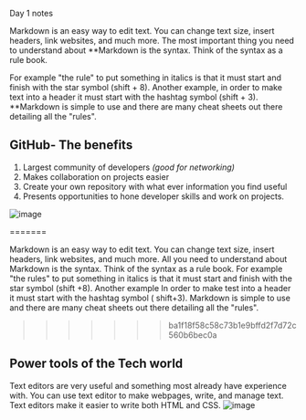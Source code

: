 Day 1 notes

Markdown is an easy way to edit text. You can change text size, insert headers, link websites, and much more. The most important thing you need to understand about **Markdown is the syntax. 
Think of the syntax as a rule book. 

For example "the rule" to put something in italics is that it must start and finish with the star symbol (shift + 8). Another example, 
in order to make text into a header it must start with the hashtag symbol (shift + 3). 
**Markdown is simple to use and there are many cheat sheets out there detailing all the "rules".

## GitHub- The benefits

1. Largest community of developers *(good for networking)*
2. Makes collaboration on projects easier
3. Create your own repository with what ever information you find useful
4. Presents opportunities to hone developer skills and work on projects. 

![image](https://logos-world.net/wp-content/uploads/2020/11/GitHub-Logo.png)

=======
  
Markdown is an easy way to edit text. You can change text size, insert headers, link websites, and much more. All you need to understand about Markdown is the syntax. 
Think of the syntax as a rule book. For example "the rules" to put something in italics is that it must start and finish with the star symbol (shift +8). Another example
In order to make test into a header it must start with the hashtag symbol ( shift+3). 
Markdown is simple to use and there are many cheat sheets out there detailing all the "rules". 
>>>>>>> ba1f18f58c58c73b1e9bffd2f7d72c560b6bec0a
## Power tools of the Tech world

Text editors are very useful and something most already have experience with. You can use text editor to make webpages, write, and manage text.
Text editors make it easier to write both 
HTML and CSS. 
![image](https://www.smallbizdaily.com/wp-content/uploads/2019/04/shutterstock_149263820-min.jpg)
